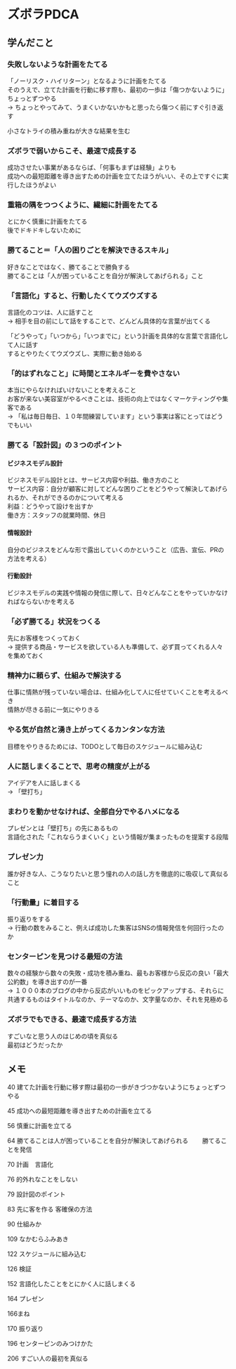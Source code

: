 # ズボラPDCA
## 学んだこと
### 失敗しないような計画をたてる
「ノーリスク・ハイリターン」となるように計画をたてる  
そのうえで、立てた計画を行動に移す際も、最初の一歩は「傷つかないように」ちょっとずつやる  
→ ちょっとやってみて、うまくいかないかもと思ったら傷つく前にすぐ引き返す  
  
小さなトライの積み重ねが大きな結果を生む  
  
### ズボラで弱いからこそ、最速で成長する
成功させたい事業があるならば、「何事もまずは経験」よりも  
成功への最短距離を導き出すための計画を立てたほうがいい、その上ですぐに実行したほうがよい  

### 重箱の隅をつつくように、繊細に計画をたてる
とにかく慎重に計画をたてる  
後でドキドキしないために  

### 勝てること＝「人の困りごとを解決できるスキル」
好きなことではなく、勝てることで勝負する  
勝てることは「人が困っていることを自分が解決してあげられる」こと  

### 「言語化」すると、行動したくてウズウズする
言語化のコツは、人に話すこと  
→ 相手を目の前にして話をすることで、どんどん具体的な言葉が出てくる  
  
「どうやって」「いつから」「いつまでに」という計画を具体的な言葉で言語化して人に話す  
するとやりたくてウズウズし、実際に動き始める  

### 「的はずれなこと」に時間とエネルギーを費やさない
本当にやらなければいけないことを考えること  
お客が来ない美容室がやるべきことは、技術の向上ではなくマーケティングや集客である  
→ 「私は毎日毎日、１０年間練習しています」という事実は客にとってはどうでもいい  

### 勝てる「設計図」の３つのポイント
#### ビジネスモデル設計
ビジネスモデル設計とは、サービス内容や利益、働き方のこと  
サービス内容：自分が顧客に対してどんな困りごとをどうやって解決してあげられるか、それができるのかについて考える  
利益：どうやって設けを出すか  
働き方：スタッフの就業時間、休日  

#### 情報設計
自分のビジネスをどんな形で露出していくのかということ（広告、宣伝、PRの方法を考える）  

#### 行動設計
ビジネスモデルの実践や情報の発信に際して、日々どんなことをやっていかなければならないかを考える  

### 「必ず勝てる」状況をつくる
先にお客様をつくっておく  
→ 提供する商品・サービスを欲している人も準備して、必ず買ってくれる人々を集めておく  

### 精神力に頼らず、仕組みで解決する
仕事に情熱が残っていない場合は、仕組み化して人に任せていくことを考えるべき  
情熱が尽きる前に一気にやりきる  

### やる気が自然と湧き上がってくるカンタンな方法
目標をやりきるためには、TODOとして毎日のスケジュールに組み込む  

### 人に話しまくることで、思考の精度が上がる
アイデアを人に話しまくる  
→ 「壁打ち」  

### まわりを動かせなければ、全部自分でやるハメになる
プレゼンとは「壁打ち」の先にあるもの  
言語化された「これならうまくいく」という情報が集まったものを提案する段階  

### プレゼン力
誰か好きな人、こうなりたいと思う憧れの人の話し方を徹底的に吸収して真似ること  

### 「行動量」に着目する
振り返りをする  
→ 行動の数をみること、例えば成功した集客はSNSの情報発信を何回行ったのか  

### センターピンを見つける最短の方法
数々の経験から数々の失敗・成功を積み重ね、最もお客様から反応の良い「最大公約数」を導き出すのが一番  
→ １０００本のブログの中から反応がいいものをピックアップする、それらに共通するものはタイトルなのか、テーマなのか、文字量なのか、それを見極める  

### ズボラでもできる、最速で成長する方法
すごいなと思う人のはじめの頃を真似る  
最初はどうだったか  

## メモ

40 建てた計画を行動に移す際は最初の一歩がきづつかないようにちょっとずつやる

45 成功への最短距離を導き出すための計画を立てる

56 慎重に計画を立てる

64 勝てることは人が困っていることを自分が解決してあげられる
　　勝てることを発信

70 計画　言語化

76 的外れなことをしない

79 設計図のポイント

83 先に客を作る
客確保の方法

90 仕組みか

109 なかむらふみあき

122 スケジュールに組み込む

126 検証

152 言語化したことをとにかく人に話しまくる

164 プレゼン

166まね

170 振り返り

196 センターピンのみつけかた

206 すごい人の最初を真似る

